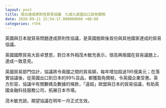 ```yaml
---
layout: post
title: 英日達成原則性貿易協議　九成九英國出口貨免關稅
date: 2020-09-11 15:54:17.000000000 +08:00
categories: rthk
---
```


英國與日本就貿易問題達成原則性協議，是英國脫歐後首份與其他國家達成的貿易協議。

英國國際貿易大臣卓慧思，對日本外相茂木敏充表示，很高興兩國在貿易議題上，達成一致意見。

英國貿易部門估計，協議將令兩國之間的貿易額，每年增加超過195億美元；在落實協議後，從英國出口到日本的99%貨品，都獲豁免關稅，令英國企業受惠。英方形容，協議中有關數碼及數據的條款，「遠超」歐盟與日本的貿易協議，有助英國金融科技服務公司，拓展日本市場。

茂木敏充說，期望協議在明年一月正式生效。
